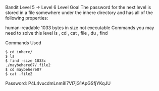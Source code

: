 Bandit Level 5 → Level 6
Level Goal
The password for the next level is stored in a file somewhere under the inhere directory and has all of the following properties:

human-readable
1033 bytes in size
not executable
Commands you may need to solve this level
ls , cd , cat , file , du , find

Commands Used

```
$ cd inhere/
$ ls
$ find -size 1033c
./maybehere07/.file2
$ cd maybehere07
$ cat .file2
```

Password:
P4L4vucdmLnm8I7Vl7jG1ApGSfjYKqJU

